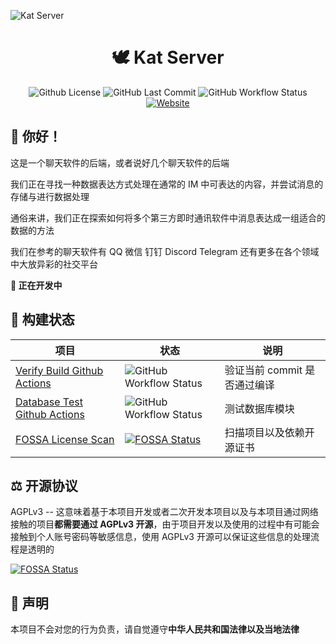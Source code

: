 ![Kat Server](https://s2.loli.net/2022/01/14/ApdrzBoIeFl6Mh8.png)

<h1 align="center">🕊 Kat Server</h1>

<div align="center">

![Github License](https://img.shields.io/github/license/catkatpowered/kat-server?style=for-the-badge) ![GitHub Last Commit](https://img.shields.io/github/last-commit/catkatpowered/kat-server?style=for-the-badge) ![GitHub Workflow Status](https://img.shields.io/github/workflow/status/catkatpowered/kat-server/Verify%20Build%20Github%20Actions?style=for-the-badge) [![Website](https://img.shields.io/badge/WEBSITE-@CatKatPowered-blue.svg?style=for-the-badge)](https://catkatpowered.com)

</div>

## 🎉 你好！

这是一个聊天软件的后端，或者说好几个聊天软件的后端

我们正在寻找一种数据表达方式处理在通常的 IM 中可表达的内容，并尝试消息的存储与进行数据处理

通俗来讲，我们正在探索如何将多个第三方即时通讯软件中消息表达成一组适合的数据的方法

我们在参考的聊天软件有 QQ 微信 钉钉 Discord Telegram 还有更多在各个领域中大放异彩的社交平台

**🚧 正在开发中**



## 👷 构建状态

| 项目                                                         | 状态                                                         | 说明                         |
| ------------------------------------------------------------ | ------------------------------------------------------------ | ---------------------------- |
| [Verify Build Github Actions](https://github.com/CatkatPowered/kat-server/actions/workflows/verify.yml) | ![GitHub Workflow Status](https://img.shields.io/github/workflow/status/catkatpowered/kat-server/Verify%20Build%20Github%20Actions?style=flat) | 验证当前 commit 是否通过编译 |
| [Database Test Github Actions](https://github.com/CatkatPowered/kat-server/actions/workflows/database.yml) | ![GitHub Workflow Status](https://img.shields.io/github/workflow/status/catkatpowered/kat-server/Database%20Test%20Github%20Actions?style=flat) | 测试数据库模块               |
| [FOSSA License Scan](https://app.fossa.com/projects/git%2Bgithub.com%2FCatkatPowered%2Fkat-server?utm_source=share_link) | [![FOSSA Status](https://app.fossa.com/api/projects/git%2Bgithub.com%2FCatkatPowered%2Fkat-server.svg?type=small)](https://app.fossa.com/projects/git%2Bgithub.com%2FCatkatPowered%2Fkat-server?ref=badge_small) | 扫描项目以及依赖开源证书     |



## ⚖ 开源协议

AGPLv3 -- 这意味着基于本项目开发或者二次开发本项目以及与本项目通过网络接触的项目**都需要通过 AGPLv3 开源**，由于项目开发以及使用的过程中有可能会接触到个人账号密码等敏感信息，使用 AGPLv3 开源可以保证这些信息的处理流程是透明的



[![FOSSA Status](https://app.fossa.com/api/projects/git%2Bgithub.com%2FCatkatPowered%2Fkat-server.svg?type=large)](https://app.fossa.com/projects/git%2Bgithub.com%2FCatkatPowered%2Fkat-server?ref=badge_large)



## 🍉 声明

本项目不会对您的行为负责，请自觉遵守**中华人民共和国法律以及当地法律**

